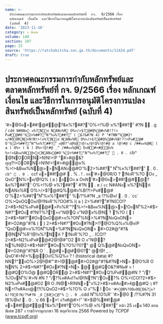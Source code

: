 ```yaml
---
name: >-
  ประกาศคณะกรรมการกำกับหลักทรัพย์และตลาดหลักทรัพย์ที่  กจ.  9/2566 เรื่อง 
  หลักเกณฑ์  เงื่อนไข  และวิธีการในการอนุมัติโครงการแปลงสินทรัพย์เป็นหลักทรัพย์
  (ฉบับที่  4)
date: '2023-11-16'
category: ง พิเศษ
volume: 140
section: 287
page: 25
source: 'https://ratchakitcha.soc.go.th/documents/11424.pdf'
draft: true
---
```


# ประกาศคณะกรรมการกำกับหลักทรัพย์และตลาดหลักทรัพย์ที่  กจ.  9/2566 เรื่อง  หลักเกณฑ์  เงื่อนไข  และวิธีการในการอนุมัติโครงการแปลงสินทรัพย์เป็นหลักทรัพย์ (ฉบับที่  4)

'#>@0ค>##!@#ํ@?&ห%?##?"์O%>!%@ ห%?##?"์ #?N  . g / `cdd N#ANอ ห%?Nฑ์ NANอ%R O%>/>$?@#Q%@#อ%B!?!> Pค#@#O'%2>%##?"์N'็%ห%?##?"์ ( &?&#?N 4) P "#?NN'็%@#2!ค/#OORN>N!N!>!ห%?Nฑ์ NANอ%R O%>/>$?@#Q%@#อ%B!?!>Pค#@# O'%2>%##?"์N'็%ห%?##?"์ อ@0?"อํ@%@!@!ค/@!Q%!@!#@ a !@!#@ c /##คห%@N ( a ) O%> ( b ) O%>!@!#@ _^ /##คห%@N OหN#>#@ํ@ห% %>!>&Bคค%N@>>NANอ@#O'%2>%##?"์N'็%ห%?##?"์  . 0 . `cb^ @NOORN>N!N!>!P "#>#@&?ญญ?!>OORN>N!N!>!#>#@ํ@ห% %>!>&Bคค%N@>>NANอ@#O'%2>%##?"์ N'็%ห%?##?"์  . 0 . `cb^  . 0 . `ccf ค>##!@#  . % . ! . ออ'#>@0R/O ? !NอR'%?O Oอ _ QหO"N%>ค/@!Q% ( a ) อOอ a OหN'#>@0ค>##!@#ํ@?&ห%?##?"์ O%>!%@ ห%?##?"์ #?N  . e / `cc` N#ANอ ห%?Nฑ์ NANอ%R O%>/>$?@#Q%@#อ%B!?!>Pค#@# O'%2>%##?"์N'็%ห%?##?"์ %/?%#?N _a !?%@ค!  . 0 . `cc` O%>QหOQOค/@!!NอR'%?OO#% ì( a ) 2>%##?"์#?N(CO!?2>#$>N2%อPค#@#>Pอ%R'"?%>!>&Bคค%N@>>!OอN'็%2>#$>N#?"#Oอ #?N!?%?1>อ"N@Q อ"N@ห%@N ? %?O (  ) 2>#$>N#?"#OอQหOํ@#>ห%?ON'็%N>%#?NNอQหON> #>O2#@"#?& (  ) 2>#$>N#?"#Oอ#?N>!?@O%Q%อ%@ค!P "QหOํ@#>ห%?ON'็%N>%#?NNอQหON> #>O2#@"#?& @NN'็%R'!@!ห%?Nฑ์ ? !NอR'%?O _ . (CO!?2>#$>N2%อPค#@#2@!@#"O2 R O อ"N@? N%/N@2>#$>N#?"#Oอ%?O%!?0?" @ Q%@#NอQหON> #>O2#@"#?&R O ` . @#>@#@0?" @!@! _ . QหO'#>N!>%@Oอ!C%Q%อ ? ! (historical data) #?NN?"อO%>2@!@#"'#>!@@##>O2#@"#?&#?N>N> @O%R O NN% 2>#$>N#?"#Oอ#?N>N> @ @#QO&?!#Nค# > ! @#QO%Oํ@ @#QOR้@ 2>#$>N#?"#OอQ%Pค#@#N ? "/?%!OอN'็%'#>N #N ? "/?%ห#Aอ!?ค/@!N?N"/Oอ?% O%>(CO!?2>#$> N2%อPค#@#O2 R O /N@>R!NN>"อ%2>#$>ห#Aอ#>#ํ@@#Q ๆ #?N>!?ห#Aออ@!?(%QหO2>#$>%?O% O อ"% î Oอ ` '#>@0%?OQหOQO&?ค?&!?OO!N/?%#?N _d $0>@"%  . 0 . `cdd N'็%!O%R' '#>@0  /?%#?N 31 !B%@ค!  . 0 . `c 66 >>! อ?ค#@#>!"์ '#>$@%##!@# ค>##!@#ํ@?&ห%?##?"์O%>!%@ ห%?##?"์ หน้า 25 เลม 140 ตอนพิเศษ 287 ง ราชกิจจานุเบกษา 16 พฤศจิกายน 2566 Powered by TCPDF (www.tcpdf.org)
